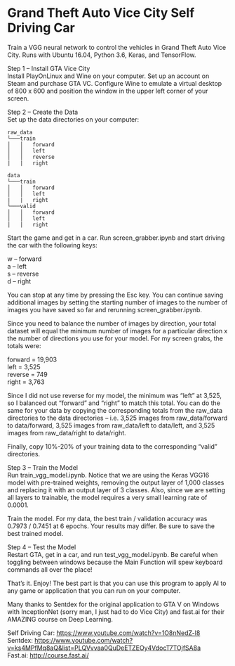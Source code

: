 # Grand Theft Auto Vice City Self Driving Car

Train a VGG neural network to control the vehicles in Grand Theft Auto Vice City. Runs with Ubuntu 16.04, Python 3.6, Keras, and TensorFlow.

Step 1 – Install GTA Vice City    
Install PlayOnLinux and Wine on your computer. Set up an account on Steam and purchase GTA VC. Configure Wine to emulate a virtual desktop of 800 x 600 and position the window in the upper left corner of your screen.

Step 2 – Create the Data    
Set up the data directories on your computer:
```
raw_data
└───train
│   │   forward
│   │   left
│   │   reverse
|   |   right

data
└───train
│   │   forward
│   │   left
|   |   right
└───valid
│   │   forward
│   │   left
|   |   right
```

Start the game and get in a car. Run screen_grabber.ipynb and start driving the car with the following keys:

w – forward    
a – left    
s – reverse    
d – right    

You can stop at any time by pressing the Esc key. You can continue saving additional images by setting the starting number of images to the number of images you have saved so far and rerunning screen_grabber.ipynb.

Since you need to balance the number of images by direction, your total dataset will equal the minimum number of images for a particular direction x the number of directions you use for your model. For my screen grabs, the totals were:

forward = 19,903    
left = 3,525    
reverse = 749    
right = 3,763    

Since I did not use reverse for my model, the minimum was “left” at 3,525, so I balanced out “forward” and “right” to match this total. You can do the same for your data by copying the corresponding totals from the raw_data directories to the data directories – i.e. 3,525 images from raw_data/forward to data/forward, 3,525 images from raw_data/left to data/left, and 3,525 images from raw_data/right to data/right.

Finally, copy 10%-20% of your training data to the corresponding “valid” directories.

Step 3 – Train the Model    
Run train_vgg_model.ipynb. Notice that we are using the Keras VGG16 model with pre-trained weights, removing the output layer of 1,000 classes and replacing it with an output layer of 3 classes. Also, since we are setting all layers to trainable, the model requires a very small learning rate of 0.0001.

Train the model. For my data, the best train / validation accuracy was 0.7973 / 0.7451 at 6 epochs. Your results may differ. Be sure to save the best trained model.

Step 4 – Test the Model    
Restart GTA, get in a car, and run test_vgg_model.ipynb. Be careful when toggling between windows because the Main Function will spew keyboard commands all over the place!

That’s it. Enjoy! The best part is that you can use this program to apply AI to any game or application that you can run on your computer.

Many thanks to Sentdex for the original application to GTA V on Windows with InceptionNet (sorry man, I just had to do Vice City) and fast.ai for their AMAZING course on Deep Learning.

Self Driving Car: https://www.youtube.com/watch?v=1O8nNedZ-l8    
Sentdex: https://www.youtube.com/watch?v=ks4MPfMq8aQ&list=PLQVvvaa0QuDeETZEOy4VdocT7TOjfSA8a    
Fast.ai: http://course.fast.ai/    
